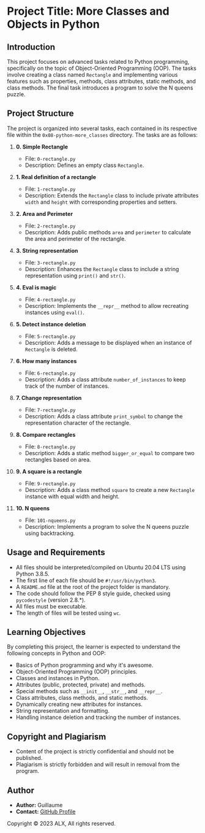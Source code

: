 # Project Title: More Classes and Objects in Python

## Introduction
This project focuses on advanced tasks related to Python programming, specifically on the topic of Object-Oriented Programming (OOP). The tasks involve creating a class named `Rectangle` and implementing various features such as properties, methods, class attributes, static methods, and class methods. The final task introduces a program to solve the N queens puzzle.

## Project Structure
The project is organized into several tasks, each contained in its respective file within the `0x08-python-more_classes` directory. The tasks are as follows:

1. **0. Simple Rectangle**
   - File: `0-rectangle.py`
   - Description: Defines an empty class `Rectangle`.

2. **1. Real definition of a rectangle**
   - File: `1-rectangle.py`
   - Description: Extends the `Rectangle` class to include private attributes `width` and `height` with corresponding properties and setters.

3. **2. Area and Perimeter**
   - File: `2-rectangle.py`
   - Description: Adds public methods `area` and `perimeter` to calculate the area and perimeter of the rectangle.

4. **3. String representation**
   - File: `3-rectangle.py`
   - Description: Enhances the `Rectangle` class to include a string representation using `print()` and `str()`.

5. **4. Eval is magic**
   - File: `4-rectangle.py`
   - Description: Implements the `__repr__` method to allow recreating instances using `eval()`.

6. **5. Detect instance deletion**
   - File: `5-rectangle.py`
   - Description: Adds a message to be displayed when an instance of `Rectangle` is deleted.

7. **6. How many instances**
   - File: `6-rectangle.py`
   - Description: Adds a class attribute `number_of_instances` to keep track of the number of instances.

8. **7. Change representation**
   - File: `7-rectangle.py`
   - Description: Adds a class attribute `print_symbol` to change the representation character of the rectangle.

9. **8. Compare rectangles**
   - File: `8-rectangle.py`
   - Description: Adds a static method `bigger_or_equal` to compare two rectangles based on area.

10. **9. A square is a rectangle**
    - File: `9-rectangle.py`
    - Description: Adds a class method `square` to create a new `Rectangle` instance with equal width and height.

11. **10. N queens**
    - File: `101-nqueens.py`
    - Description: Implements a program to solve the N queens puzzle using backtracking.

## Usage and Requirements
- All files should be interpreted/compiled on Ubuntu 20.04 LTS using Python 3.8.5.
- The first line of each file should be `#!/usr/bin/python3`.
- A `README.md` file at the root of the project folder is mandatory.
- The code should follow the PEP 8 style guide, checked using `pycodestyle` (version 2.8.*).
- All files must be executable.
- The length of files will be tested using `wc`.

## Learning Objectives
By completing this project, the learner is expected to understand the following concepts in Python and OOP:

- Basics of Python programming and why it's awesome.
- Object-Oriented Programming (OOP) principles.
- Classes and instances in Python.
- Attributes (public, protected, private) and methods.
- Special methods such as `__init__`, `__str__`, and `__repr__`.
- Class attributes, class methods, and static methods.
- Dynamically creating new attributes for instances.
- String representation and formatting.
- Handling instance deletion and tracking the number of instances.

## Copyright and Plagiarism
- Content of the project is strictly confidential and should not be published.
- Plagiarism is strictly forbidden and will result in removal from the program.


## Author
- **Author:** Guillaume
- **Contact:** [GitHub Profile](https://github.com/guiferviz)

Copyright © 2023 ALX, All rights reserved.
